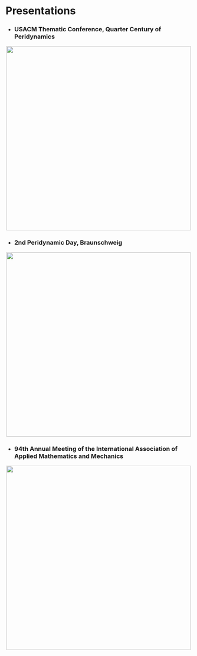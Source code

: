 # Presentations

- ### USACM Thematic Conference, Quarter Century of Peridynamics

<p align="center">
  <a href="https://perihub.github.io/Presentations/USACM_2024"><img src="https://perihub.github.io/Presentations/USACM_2024/og-image.jpg" width="500" /></a>
</p>

- ### 2nd Peridynamic Day, Braunschweig
<p align="center">
  <a href="https://perihub.github.io/Presentations/PDDAY_2024"><img src="https://perihub.github.io/Presentations/PDDAY_2024/og-image.jpg" width="500" /></a>
</p>

- ### 94th Annual Meeting of the International Association of Applied Mathematics and Mechanics
<p align="center">
  <a href="https://perihub.github.io/Presentations/GAMM_2024"><img src="https://perihub.github.io/Presentations/GAMM_2024/og-image.jpg" width="500" /></a>
</p>
